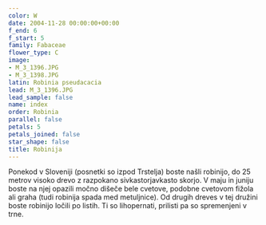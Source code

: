 ```yaml
---
color: W
date: 2004-11-28 00:00:00+00:00
f_end: 6
f_start: 5
family: Fabaceae
flower_type: C
image:
- M_3_1396.JPG
- M_3_1398.JPG
latin: Robinia pseudacacia
lead: M_3_1396.JPG
lead_sample: false
name: index
order: Robinia
parallel: false
petals: 5
petals_joined: false
star_shape: false
title: Robinija
---
```

Ponekod v Sloveniji (posnetki so izpod Trstelja) boste našli robinijo, do 25 metrov visoko drevo z razpokano sivkastorjavkasto skorjo. V maju in juniju boste na njej opazili močno dišeče bele cvetove, podobne cvetovom fižola ali graha (tudi robinija spada med metuljnice). Od drugih dreves v tej družini boste robinijo ločili po listih. Ti so lihopernati, prilisti pa so spremenjeni v trne.
